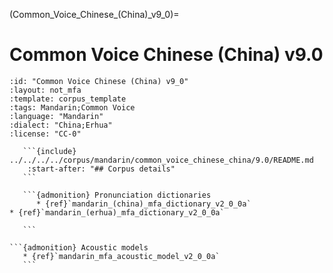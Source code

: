 
(Common_Voice_Chinese_(China)_v9_0)=
# Common Voice Chinese (China) v9.0

``````{corpus} Common Voice Chinese (China) v9.0
:id: "Common Voice Chinese (China) v9_0"
:layout: not_mfa
:template: corpus_template
:tags: Mandarin;Common Voice
:language: "Mandarin"
:dialect: "China;Erhua"
:license: "CC-0"

   ```{include} ../../../../corpus/mandarin/common_voice_chinese_china/9.0/README.md
    :start-after: "## Corpus details"
   ```

   ```{admonition} Pronunciation dictionaries
      * {ref}`mandarin_(china)_mfa_dictionary_v2_0_0a`
* {ref}`mandarin_(erhua)_mfa_dictionary_v2_0_0a`

   ```

```{admonition} Acoustic models
   * {ref}`mandarin_mfa_acoustic_model_v2_0_0a`
   ```
``````
